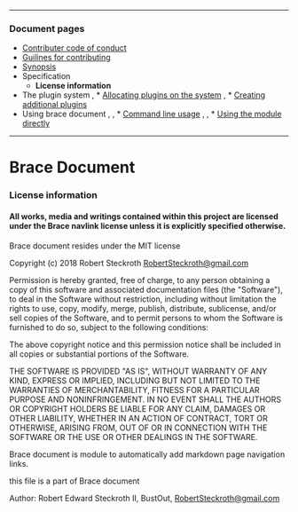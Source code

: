

---
### Document pages
* [Contributer code of conduct](https://github.com/restarian/brace_document/blob/master/docs/contributer_code_of_conduct.md)
* [Guilines for contributing](https://github.com/restarian/brace_document/blob/master/docs/guilines_for_contributing.md)
* [Synopsis](https://github.com/restarian/brace_document/blob/master/docs/synopsis.md)
* Specification
  * **License information**
* The plugin system
  ,  * [Allocating plugins on the system](https://github.com/restarian/brace_document/blob/master/docs/specification/the_plugin_system/allocating_plugins_on_the_system.md)
  ,  * [Creating additional plugins](https://github.com/restarian/brace_document/blob/master/docs/specification/the_plugin_system/creating_additional_plugins.md)
* Using brace document
  ,  ,  * [Command line usage](https://github.com/restarian/brace_document/blob/master/docs/specification/the_plugin_system/using_brace_document/command_line_usage.md)
  ,  ,  * [Using the module directly](https://github.com/restarian/brace_document/blob/master/docs/specification/the_plugin_system/using_brace_document/using_the_module_directly.md)

---
# Brace Document 
### License information

#### All works, media and writings contained within this project are licensed under the Brace navlink license unless it is explicitly specified otherwise.

Brace document resides under the MIT license

Copyright (c) 2018 Robert Steckroth [<RobertSteckroth@gmail.com>](mailto:RobertSteckroth@gmail.com)

Permission is hereby granted, free of charge, to any person obtaining a copy
of this software and associated documentation files (the "Software"), to deal
in the Software without restriction, including without limitation the rights
to use, copy, modify, merge, publish, distribute, sublicense, and/or sell
copies of the Software, and to permit persons to whom the Software is
furnished to do so, subject to the following conditions:

The above copyright notice and this permission notice shall be included in all
copies or substantial portions of the Software.

THE SOFTWARE IS PROVIDED "AS IS", WITHOUT WARRANTY OF ANY KIND, EXPRESS OR
IMPLIED, INCLUDING BUT NOT LIMITED TO THE WARRANTIES OF MERCHANTABILITY,
FITNESS FOR A PARTICULAR PURPOSE AND NONINFRINGEMENT. IN NO EVENT SHALL THE
AUTHORS OR COPYRIGHT HOLDERS BE LIABLE FOR ANY CLAIM, DAMAGES OR OTHER
LIABILITY, WHETHER IN AN ACTION OF CONTRACT, TORT OR OTHERWISE, ARISING FROM,
OUT OF OR IN CONNECTION WITH THE SOFTWARE OR THE USE OR OTHER DEALINGS IN THE
SOFTWARE.

  Brace document is module to automatically add markdown page navigation links.

  this file is a part of Brace document 

 Author: Robert Edward Steckroth II, BustOut, [<RobertSteckroth@gmail.com>](mailto:RobertSteckroth@gmail.com)

